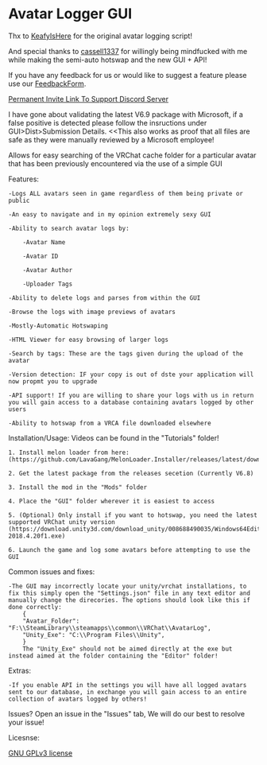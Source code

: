 # Avatar Logger GUI

Thx to [KeafyIsHere](https://github.com/KeafyIsHere) for the original avatar logging script!

And special thanks to [cassell1337](https://github.com/cassell1337) for willingly being mindfucked with me while making the semi-auto hotswap and the new GUI + API!

If you have any feedback for us or would like to suggest a feature please use our [FeedbackForm](https://forms.gle/QifnS6ZSa8fse9yF7).

[Permanent Invite Link To Support Discord Server](https://discord.gg/dhSdMsfgWe)

I have gone about validating the latest V6.9 package with Microsoft, if a false positive is detected please follow the insructions under GUI>Dist>Submission Details. <<This also works as proof that all files are safe as they were manually reviewed by a Microsoft employee!

Allows for easy searching of the VRChat cache folder for a particular avatar that has been previously encountered via the use of a simple GUI

Features:

	-Logs ALL avatars seen in game regardless of them being private or public
	
	-An easy to navigate and in my opinion extremely sexy GUI
	
	-Ability to search avatar logs by:
	
		-Avatar Name
		
		-Avatar ID
		
		-Avatar Author
		
		-Uploader Tags
		
	-Ability to delete logs and parses from within the GUI
	
	-Browse the logs with image previews of avatars
	
	-Mostly-Automatic Hotswaping
	
	-HTML Viewer for easy browsing of larger logs
	
	-Search by tags: These are the tags given during the upload of the avatar
	
	-Version detection: IF your copy is out of dste your application will now propmt you to upgrade

    -API support! If you are willing to share your logs with us in return you will gain access to a database containing avatars logged by other users

    -Ability to hotswap from a VRCA file downloaded elsewhere

Installation/Usage: Videos can be found in the "Tutorials" folder!
	
    1. Install melon loader from here: (https://github.com/LavaGang/MelonLoader.Installer/releases/latest/download/MelonLoader.Installer.exe)

    2. Get the latest package from the releases secetion (Currently V6.8)

    3. Install the mod in the "Mods" folder

    4. Place the "GUI" folder wherever it is easiest to access

    5. (Optional) Only install if you want to hotswap, you need the latest supported VRChat unity version (https://download.unity3d.com/download_unity/008688490035/Windows64EditorInstaller/UnitySetup64-2018.4.20f1.exe)

    6. Launch the game and log some avatars before attempting to use the GUI

Common issues and fixes:

    -The GUI may incorrectly locate your unity/vrchat installations, to fix this simply open the "Settings.json" file in any text editor and manually change the direcories. The options should look like this if done correctly:
        {
        "Avatar_Folder": "F:\\SteamLibrary\\steamapps\\common\\VRChat\\AvatarLog",
        "Unity_Exe": "C:\\Program Files\\Unity",
        }
        The "Unity_Exe" should not be aimed directly at the exe but instead aimed at the folder containing the "Editor" folder!
Extras:

    -If you enable API in the settings you will have all logged avatars sent to our database, in exchange you will gain access to an entire collection of avatars logged by others!

Issues? Open an issue in the "Issues" tab, We will do our best to resolve your issue!

Licesnse:

[GNU GPLv3 license](https://www.gnu.org/licenses/gpl-3.0.en.html)
